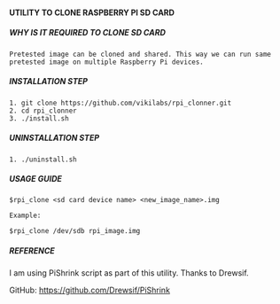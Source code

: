 #### UTILITY TO CLONE RASPBERRY PI SD CARD


##### WHY IS IT REQUIRED TO CLONE SD CARD

    Pretested image can be cloned and shared. This way we can run same pretested image on multiple Raspberry Pi devices.

##### INSTALLATION STEP

    1. git clone https://github.com/vikilabs/rpi_clonner.git
    2. cd rpi_clonner
    3. ./install.sh


##### UNINSTALLATION STEP

    1. ./uninstall.sh


##### USAGE GUIDE
    
    $rpi_clone <sd card device name> <new_image_name>.img

    Example:

    $rpi_clone /dev/sdb rpi_image.img


##### REFERENCE 

I am using PiShrink script as part of this utility. Thanks to Drewsif.

GitHub: https://github.com/Drewsif/PiShrink 
